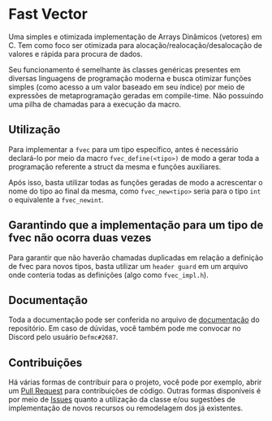 # Fast Vector

Uma simples e otimizada implementação de Arrays Dinâmicos (vetores) em C. Tem como foco ser otimizada para alocação/realocação/desalocação de valores e rápida para procura de dados.

Seu funcionamento é semelhante às classes genéricas presentes em diversas linguagens de programação moderna e busca otimizar funções simples (como acesso a um valor baseado em seu índice) por meio de expressões de metaprogramação geradas em compile-time. Não possuindo uma pilha de chamadas para a execução da macro.

## Utilização

Para implementar a `fvec` para um tipo específico, antes é necessário declará-lo por meio da macro `fvec_define(<tipo>)` de modo a gerar toda a programação referente a struct da mesma e funções auxiliares.

Após isso, basta utilizar todas as funções geradas de modo a acrescentar o nome do tipo ao final da mesma, como `fvec_new<tipo>` seria para o tipo `int` o equivalente a `fvec_newint`.

## Garantindo que a implementação para um tipo de fvec não ocorra duas vezes

Para garantir que não haverão chamadas duplicadas em relação a definição de fvec para novos tipos, basta utilizar um `header guard` em um arquivo onde conteria todas as definições (algo como `fvec_impl.h`).

## Documentação

Toda a documentação pode ser conferida no arquivo de [documentação](../blob/master/doc.md) do repositório. Em caso de dúvidas, você também pode me convocar no Discord pelo usuário `Defmc#2687`.

## Contribuições

Há várias formas de contribuir para o projeto, você pode por exemplo, abrir um [Pull Request](https://github.com/Defmc/fvec/pulls) para contribuições de código. Outras formas disponíveis é por meio de [Issues](https://github.com/Defmc/fvec/issues) quanto a utilização da classe e/ou sugestões de implementação de novos recursos ou remodelagem dos já existentes.

